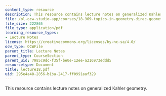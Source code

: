 ```yaml
---
content_type: resource
description: This resource contains lecture notes on generalized Kahler geometry.
file: /ol-ocw-studio-app/courses/18-969-topics-in-geometry-dirac-geometry-fall-2006/295e4a482856b1ba2417ff0991aaf329_lecture18.pdf
file_size: 222865
file_type: application/pdf
learning_resource_types:
- Lecture Notes
license: https://creativecommons.org/licenses/by-nc-sa/4.0/
ocw_type: OCWFile
parent_title: Lecture Notes
parent_type: CourseSection
parent_uid: 7985c9dc-f35f-be0e-12ee-a216973eddd5
resourcetype: Document
title: lecture18.pdf
uid: 295e4a48-2856-b1ba-2417-ff0991aaf329
---
```

This resource contains lecture notes on generalized Kahler geometry.